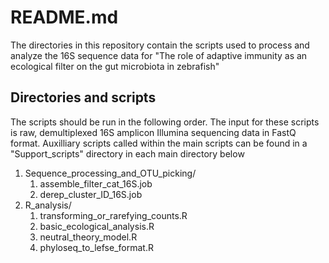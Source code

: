# README.md

The directories in this repository contain the scripts used to process and analyze the 16S sequence data for "The role of adaptive immunity as an ecological filter on the gut microbiota in zebrafish"

## Directories and scripts

The scripts should be run in the following order. The input for these scripts is raw, demultiplexed 16S amplicon Illumina sequencing data in FastQ format. Auxilliary scripts called within the main scripts can be found in a "Support_scripts" directory in each main directory below

1. Sequence_processing_and_OTU_picking/
	1. assemble_filter_cat_16S.job
	2. derep_cluster_ID_16S.job
2. R_analysis/
	1. transforming_or_rarefying_counts.R
	2. basic_ecological_analysis.R
	3. neutral_theory_model.R
	4. phyloseq_to_lefse_format.R